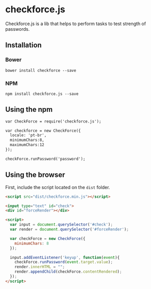 # checkforce.js
Checkforce.js is a lib that helps to perform tasks to test strength of passwords.

## Installation

### Bower

```
bower install checkforce --save
```
### NPM

```
npm install checkforce.js --save
```
## Using the npm

```html
var CheckForce = require('checkforce.js');

var checkforce = new CheckForce({
  locale: 'pt-br',
  minimumChars:8,
  maximumChars:12
});

checkForce.runPassword('password');
```

## Using the browser

First, include the script located on the `dist` folder.

```html
<script src="dist/checkforce.min.js"></script>
```

```html
<input type="text" id="check">
<div id="forceRender"></div>

<script>
  var input = document.querySelector('#check');
  var render = document.querySelector('#forceRender');

  var checkForce = new CheckForce({
    minimumChars: 8
  });

  input.addEventListener('keyup', function(event){
    checkForce.runPassword(event.target.value);
    render.innerHTML = "";
    render.appendChild(checkForce.contentRendered);
  });
</script>
```
